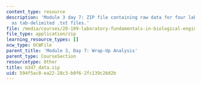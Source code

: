 ```yaml
---
content_type: resource
description: 'Module 3 day 7: ZIP file containing raw data for four lab teams, formatted
  as tab-delimited .txt files.'
file: /media/courses/20-109-laboratory-fundamentals-in-biological-engineering-spring-2010/594f5ac8ea2228c3b0f62fc139c26d2b_m3d7_data.zip
file_type: application/zip
learning_resource_types: []
ocw_type: OCWFile
parent_title: 'Module 3, Day 7: Wrap-Up Analysis'
parent_type: CourseSection
resourcetype: Other
title: m3d7_data.zip
uid: 594f5ac8-ea22-28c3-b0f6-2fc139c26d2b
---
```

